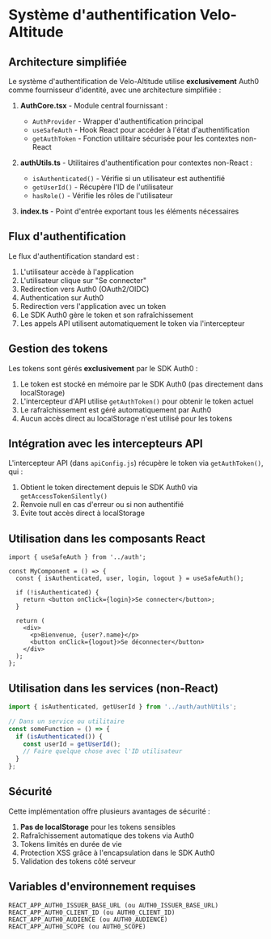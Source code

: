 # Système d'authentification Velo-Altitude

## Architecture simplifiée

Le système d'authentification de Velo-Altitude utilise **exclusivement** Auth0 comme fournisseur d'identité, avec une architecture simplifiée :

1. **AuthCore.tsx** - Module central fournissant :
   - `AuthProvider` - Wrapper d'authentification principal
   - `useSafeAuth` - Hook React pour accéder à l'état d'authentification
   - `getAuthToken` - Fonction utilitaire sécurisée pour les contextes non-React

2. **authUtils.ts** - Utilitaires d'authentification pour contextes non-React :
   - `isAuthenticated()` - Vérifie si un utilisateur est authentifié
   - `getUserId()` - Récupère l'ID de l'utilisateur
   - `hasRole()` - Vérifie les rôles de l'utilisateur

3. **index.ts** - Point d'entrée exportant tous les éléments nécessaires

## Flux d'authentification

Le flux d'authentification standard est :

1. L'utilisateur accède à l'application
2. L'utilisateur clique sur "Se connecter"
3. Redirection vers Auth0 (OAuth2/OIDC)
4. Authentication sur Auth0
5. Redirection vers l'application avec un token
6. Le SDK Auth0 gère le token et son rafraîchissement
7. Les appels API utilisent automatiquement le token via l'intercepteur

## Gestion des tokens

Les tokens sont gérés **exclusivement** par le SDK Auth0 :

1. Le token est stocké en mémoire par le SDK Auth0 (pas directement dans localStorage)
2. L'intercepteur d'API utilise `getAuthToken()` pour obtenir le token actuel
3. Le rafraîchissement est géré automatiquement par Auth0
4. Aucun accès direct au localStorage n'est utilisé pour les tokens

## Intégration avec les intercepteurs API

L'intercepteur API (dans `apiConfig.js`) récupère le token via `getAuthToken()`, qui :

1. Obtient le token directement depuis le SDK Auth0 via `getAccessTokenSilently()`
2. Renvoie null en cas d'erreur ou si non authentifié
3. Évite tout accès direct à localStorage

## Utilisation dans les composants React

```tsx
import { useSafeAuth } from '../auth';

const MyComponent = () => {
  const { isAuthenticated, user, login, logout } = useSafeAuth();
  
  if (!isAuthenticated) {
    return <button onClick={login}>Se connecter</button>;
  }
  
  return (
    <div>
      <p>Bienvenue, {user?.name}</p>
      <button onClick={logout}>Se déconnecter</button>
    </div>
  );
};
```

## Utilisation dans les services (non-React)

```ts
import { isAuthenticated, getUserId } from '../auth/authUtils';

// Dans un service ou utilitaire
const someFunction = () => {
  if (isAuthenticated()) {
    const userId = getUserId();
    // Faire quelque chose avec l'ID utilisateur
  }
};
```

## Sécurité

Cette implémentation offre plusieurs avantages de sécurité :

1. **Pas de localStorage** pour les tokens sensibles
2. Rafraîchissement automatique des tokens via Auth0
3. Tokens limités en durée de vie
4. Protection XSS grâce à l'encapsulation dans le SDK Auth0
5. Validation des tokens côté serveur

## Variables d'environnement requises

```
REACT_APP_AUTH0_ISSUER_BASE_URL (ou AUTH0_ISSUER_BASE_URL)
REACT_APP_AUTH0_CLIENT_ID (ou AUTH0_CLIENT_ID)
REACT_APP_AUTH0_AUDIENCE (ou AUTH0_AUDIENCE)
REACT_APP_AUTH0_SCOPE (ou AUTH0_SCOPE)
```
